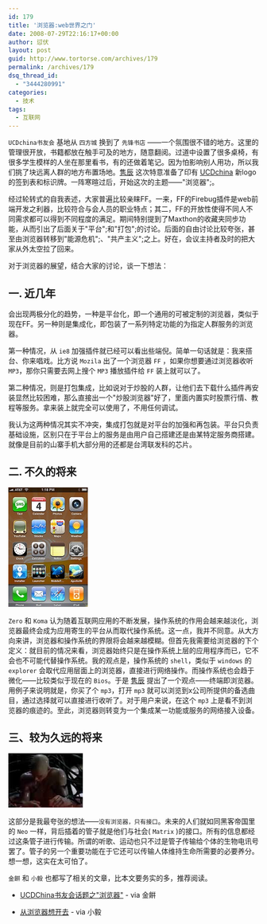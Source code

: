 ```yaml
---
id: 179
title: '浏览器:web世界之门'
date: 2008-07-29T22:16:17+00:00
author: 愆伏
layout: post
guid: http://www.tortorse.com/archives/179
permalink: /archives/179
dsq_thread_id:
  - "3444280991"
categories:
  - 技术
tags:
  - 互联网
---
```

`UCDchina书友会` 基地从 `四方城` 换到了 `先锋书店` ——一个氛围很不错的地方。这里的管理很开放，书籍都放在触手可及的地方，随意翻阅。过道中设置了很多桌椅，有很多学生模样的人坐在那里看书，有的还做着笔记。因为怕影响别人用功，所以我们挑了块远离人群的地方布置场地。[隽辰](http://www.junchenwu.com) 这次特意准备了印有 [UCDchina](http://www.ucdchina.com) 新logo的签到表和标识牌。一阵寒暄过后，开始这次的主题——"浏览器";。

经过轮转式的自我表述，大家普遍比较亲睐FF。一来，FF的Firebug插件是web前端开发之利器，比较符合与会人员的职业特点；其二，FF的开放性使得不同人不同需求都可以得到不同程度的满足。期间特别提到了Maxthon的收藏夹同步功能，从而引出了后面关于"平台";和"打包";的讨论。后面的自由讨论比较夸张，甚至由浏览器转移到"能源危机";、"共产主义";之上。好在，会议主持者及时的把大家从外太空拉了回来。

对于浏览器的展望，结合大家的讨论，谈一下想法：

## 一. 近几年

会出现两极分化的趋势，一种是平台化，即一个通用的可被定制的浏览器，类似于现在FF。另一种则是集成化，即包装了一系列特定功能的为指定人群服务的浏览器。

第一种情况，从 `ie8` 加强插件就已经可以看出些端倪。简单一句话就是：我来搭台、你来唱戏。比方说 `Mozila` 出了一个浏览器 `FF` ，如果你想要通过浏览器收听 `MP3`，那你只需要去网上搜个 `MP3` 播放插件给 `FF` 装上就可以了。

第二种情况，则是打包集成，比如说对于炒股的人群，让他们去下载什么插件再安装显然比较困难，那么直接出一个"炒股浏览器"好了，里面内置实时股票行情、教程等服务。拿来装上就完全可以使用了，不用任何调试。

我认为这两种情况其实不冲突，集成打包就是对平台的加强和再包装。平台只负责基础设施，区别只在于平台上的服务是由用户自己搭建还是由某特定服务商搭建。就像是目前的山寨手机大部分用的还都是台湾联发科的芯片。

## 二. 不久的将来

![iOS](/wp-content/uploads/2008/07/iphone.jpg)

`Zero` 和 `Koma` 认为随着互联网应用的不断发展，操作系统的作用会越来越淡化，浏览器最终会成为应用寄生的平台从而取代操作系统。这一点，我并不同意。从大方向来讲，浏览器和操作系统的界限将会越来越模糊。但首先我需要给浏览器的下个定义：就目前的情况来看，浏览器始终只是在操作系统上层的应用程序而已，它不会也不可能代替操作系统。我的观点是，操作系统的 `shell`，类似于 `windows` 的 `explorer` 会取代应用层面上的浏览器，直接进行网络操作。而操作系统也会趋于微化——比较类似于现在的 `Bios`。于是 [隽辰](http://www.junchenwu.com) 提出了一个观点——终端即浏览器。用例子来说明就是，你买了个 `mp3`，打开 `mp3` 就可以浏览到x公司所提供的备选曲目，通过选择就可以直接进行收听了。对于用户来说，在这个 `mp3` 上是看不到浏览器的痕迹的。至此，浏览器则转变为一个集成某一功能或服务的网络接入设备。

## 三、较为久远的将来

![matrix](/wp-content/uploads/2008/07/matrix-interface.jpg)

这部分是我最夸张的想法——`没有浏览器，只有接口`。未来的人们就如同黑客帝国里的 `Neo` 一样，背后插着的管子就是他们与社会( `Matrix` )的接口。所有的信息都经过这条管子进行传输。所谓的听歌、运动也只不过是管子传输给个体的生物电讯号罢了。管子的另一个重要功能在于它还可以传输人体维持生命所需要的必要养分。想一想，这实在太可怕了。


`金餠` 和 `小毅` 也都写了相关的文章，比本文要务实的多，推荐阅读。

- [UCDChina书友会话题之"浏览器"](http://bonizai.blogspot.com/2008/07/ucdchina.html) - via 金餠

- [从浏览器想开去](http://andymao.com/andy/post/UCDchina_nj_07.html) - via 小毅
